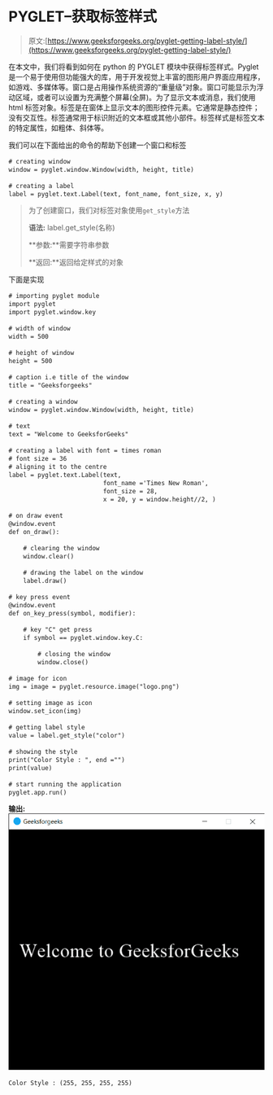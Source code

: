 # PYGLET–获取标签样式

> 原文:[https://www.geeksforgeeks.org/pyglet-getting-label-style/](https://www.geeksforgeeks.org/pyglet-getting-label-style/)

在本文中，我们将看到如何在 python 的 PYGLET 模块中获得标签样式。Pyglet 是一个易于使用但功能强大的库，用于开发视觉上丰富的图形用户界面应用程序，如游戏、多媒体等。窗口是占用操作系统资源的“重量级”对象。窗口可能显示为浮动区域，或者可以设置为充满整个屏幕(全屏)。为了显示文本或消息，我们使用 html 标签对象。标签是在窗体上显示文本的图形控件元素。它通常是静态控件；没有交互性。标签通常用于标识附近的文本框或其他小部件。标签样式是标签文本的特定属性，如粗体、斜体等。

我们可以在下面给出的命令的帮助下创建一个窗口和标签

```
# creating window
window = pyglet.window.Window(width, height, title)

# creating a label
label = pyglet.text.Label(text, font_name, font_size, x, y)

```

> 为了创建窗口，我们对标签对象使用`get_style`方法
> 
> **语法:** label.get_style(名称)
> 
> **参数:**需要字符串参数
> 
> **返回:**返回给定样式的对象

下面是实现

```
# importing pyglet module
import pyglet
import pyglet.window.key

# width of window
width = 500

# height of window
height = 500

# caption i.e title of the window
title = "Geeksforgeeks"

# creating a window
window = pyglet.window.Window(width, height, title)

# text 
text = "Welcome to GeeksforGeeks"

# creating a label with font = times roman
# font size = 36
# aligning it to the centre
label = pyglet.text.Label(text,
                          font_name ='Times New Roman',
                          font_size = 28,
                          x = 20, y = window.height//2, )

# on draw event
@window.event
def on_draw():    

    # clearing the window
    window.clear()

    # drawing the label on the window
    label.draw()

# key press event    
@window.event
def on_key_press(symbol, modifier):

    # key "C" get press
    if symbol == pyglet.window.key.C:

        # closing the window
        window.close()

# image for icon
img = image = pyglet.resource.image("logo.png")

# setting image as icon
window.set_icon(img)

# getting label style
value = label.get_style("color")

# showing the style
print("Color Style : ", end ="")
print(value)

# start running the application
pyglet.app.run()
```

**输出:**
![](img/d78834108bb136243e755787e5665ae2.png)

```
Color Style : (255, 255, 255, 255)

```
